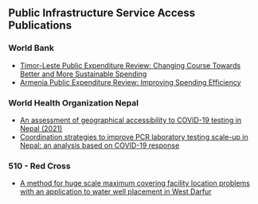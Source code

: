 ## Public Infrastructure Service Access Publications
### World Bank
- [Timor-Leste Public Expenditure Review: Changing Course Towards Better and More Sustainable Spending](https://github.com/Analytics-for-a-Better-World/Public-Infrastructure-Service-Access/blob/main/publications/Timor-Leste-Public-Expenditure-Review-Changing-Course-Towards-Better-and-More-Sustainable-Spending.pdf)
- [Armenia Public Expenditure Review: Improving Spending Efficiency](https://github.com/Analytics-for-a-Better-World/Public-Infrastructure-Service-Access/blob/main/publications/ARMENIA%20PUBLIC%20EXPENDITURE%20REVIEW.pdf)
### World Health Organization Nepal
- [An assessment of geographical accessibility to COVID-19 testing in Nepal (2021)](https://www.thelancet.com/journals/lansea/article/PIIS2772-3682(24)00086-6/fulltext)
- [Coordination strategies to improve PCR laboratory testing scale-up in Nepal: an analysis based on COVID-19 response](https://github.com/Analytics-for-a-Better-World/Public-Infrastructure-Service-Access/blob/main/publications/Coordination%20strategies_Nepal.pdf)
### 510 - Red Cross
- [A method for huge scale maximum covering facility location problems with an application to water well placement in West Darfur](https://github.com/Analytics-for-a-Better-World/Public-Infrastructure-Service-Access/blob/main/publications/ClusteringMethod_Sudan.pdf)

